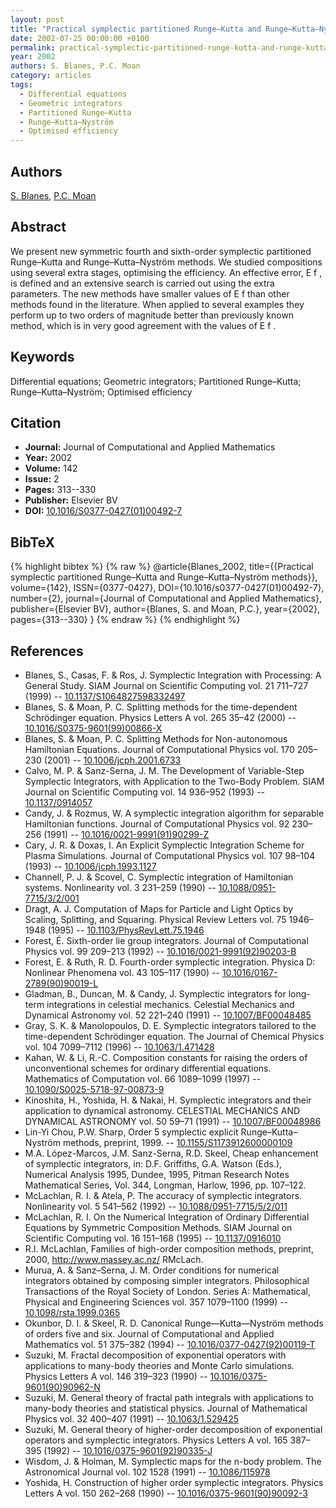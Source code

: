 ```yaml
---
layout: post
title: "Practical symplectic partitioned Runge–Kutta and Runge–Kutta–Nyström methods"
date: 2002-07-25 00:00:00 +0100
permalink: practical-symplectic-partitioned-runge-kutta-and-runge-kutta-nystrom-methods
year: 2002
authors: S. Blanes, P.C. Moan
category: articles
tags:
  - Differential equations
  - Geometric integrators
  - Partitioned Runge–Kutta
  - Runge–Kutta–Nyström
  - Optimised efficiency
---
```

 
## Authors
[S. Blanes](authors/s-blanes), [P.C. Moan](authors/p-c-moan)
 
## Abstract
We present new symmetric fourth and sixth-order symplectic partitioned Runge–Kutta and Runge–Kutta–Nyström methods. We studied compositions using several extra stages, optimising the efficiency. An effective error, E f , is defined and an extensive search is carried out using the extra parameters. The new methods have smaller values of E f than other methods found in the literature. When applied to several examples they perform up to two orders of magnitude better than previously known method, which is in very good agreement with the values of E f .
 
## Keywords
Differential equations; Geometric integrators; Partitioned Runge–Kutta; Runge–Kutta–Nyström; Optimised efficiency
 
## Citation
- **Journal:** Journal of Computational and Applied Mathematics
- **Year:** 2002
- **Volume:** 142
- **Issue:** 2
- **Pages:** 313--330
- **Publisher:** Elsevier BV
- **DOI:** [10.1016/S0377-0427(01)00492-7](https://doi.org/10.1016/S0377-0427(01)00492-7)
 
## BibTeX
{% highlight bibtex %}
{% raw %}
@article{Blanes_2002,
  title={{Practical symplectic partitioned Runge–Kutta and Runge–Kutta–Nyström methods}},
  volume={142},
  ISSN={0377-0427},
  DOI={10.1016/s0377-0427(01)00492-7},
  number={2},
  journal={Journal of Computational and Applied Mathematics},
  publisher={Elsevier BV},
  author={Blanes, S. and Moan, P.C.},
  year={2002},
  pages={313--330}
}
{% endraw %}
{% endhighlight %}
 
## References
- Blanes, S., Casas, F. & Ros, J. Symplectic Integration with Processing: A General Study. SIAM Journal on Scientific Computing vol. 21 711–727 (1999) -- [10.1137/S1064827598332497](https://doi.org/10.1137/S1064827598332497)
- Blanes, S. & Moan, P. C. Splitting methods for the time-dependent Schrödinger equation. Physics Letters A vol. 265 35–42 (2000) -- [10.1016/S0375-9601(99)00866-X](https://doi.org/10.1016/S0375-9601(99)00866-X)
- Blanes, S. & Moan, P. C. Splitting Methods for Non-autonomous Hamiltonian Equations. Journal of Computational Physics vol. 170 205–230 (2001) -- [10.1006/jcph.2001.6733](https://doi.org/10.1006/jcph.2001.6733)
- Calvo, M. P. & Sanz-Serna, J. M. The Development of Variable-Step Symplectic Integrators, with Application to the Two-Body Problem. SIAM Journal on Scientific Computing vol. 14 936–952 (1993) -- [10.1137/0914057](https://doi.org/10.1137/0914057)
- Candy, J. & Rozmus, W. A symplectic integration algorithm for separable Hamiltonian functions. Journal of Computational Physics vol. 92 230–256 (1991) -- [10.1016/0021-9991(91)90299-Z](https://doi.org/10.1016/0021-9991(91)90299-Z)
- Cary, J. R. & Doxas, I. An Explicit Symplectic Integration Scheme for Plasma Simulations. Journal of Computational Physics vol. 107 98–104 (1993) -- [10.1006/jcph.1993.1127](https://doi.org/10.1006/jcph.1993.1127)
- Channell, P. J. & Scovel, C. Symplectic integration of Hamiltonian systems. Nonlinearity vol. 3 231–259 (1990) -- [10.1088/0951-7715/3/2/001](https://doi.org/10.1088/0951-7715/3/2/001)
- Dragt, A. J. Computation of Maps for Particle and Light Optics by Scaling, Splitting, and Squaring. Physical Review Letters vol. 75 1946–1948 (1995) -- [10.1103/PhysRevLett.75.1946](https://doi.org/10.1103/PhysRevLett.75.1946)
- Forest, É. Sixth-order lie group integrators. Journal of Computational Physics vol. 99 209–213 (1992) -- [10.1016/0021-9991(92)90203-B](https://doi.org/10.1016/0021-9991(92)90203-B)
- Forest, E. & Ruth, R. D. Fourth-order symplectic integration. Physica D: Nonlinear Phenomena vol. 43 105–117 (1990) -- [10.1016/0167-2789(90)90019-L](https://doi.org/10.1016/0167-2789(90)90019-L)
- Gladman, B., Duncan, M. & Candy, J. Symplectic integrators for long-term integrations in celestial mechanics. Celestial Mechanics and Dynamical Astronomy vol. 52 221–240 (1991) -- [10.1007/BF00048485](https://doi.org/10.1007/BF00048485)
- Gray, S. K. & Manolopoulos, D. E. Symplectic integrators tailored to the time-dependent Schrödinger equation. The Journal of Chemical Physics vol. 104 7099–7112 (1996) -- [10.1063/1.471428](https://doi.org/10.1063/1.471428)
- Kahan, W. & Li, R.-C. Composition constants for raising the orders of unconventional schemes for ordinary differential equations. Mathematics of Computation vol. 66 1089–1099 (1997) -- [10.1090/S0025-5718-97-00873-9](https://doi.org/10.1090/S0025-5718-97-00873-9)
- Kinoshita, H., Yoshida, H. & Nakai, H. Symplectic integrators and their application to dynamical astronomy. CELESTIAL MECHANICS AND DYNAMICAL ASTRONOMY vol. 50 59–71 (1991) -- [10.1007/BF00048986](https://doi.org/10.1007/BF00048986)
- Lin-Yi Chou, P.W. Sharp, Order 5 symplectic explicit Runge–Kutta–Nyström methods, preprint, 1999. -- [10.1155/S1173912600000109](https://doi.org/10.1155/S1173912600000109)
- M.A. López-Marcos, J.M. Sanz-Serna, R.D. Skeel, Cheap enhancement of symplectic integrators, in: D.F. Griffiths, G.A. Watson (Eds.), Numerical Analysis 1995, Dundee, 1995, Pitman Research Notes Mathematical Series, Vol. 344, Longman, Harlow, 1996, pp. 107–122.
- McLachlan, R. I. & Atela, P. The accuracy of symplectic integrators. Nonlinearity vol. 5 541–562 (1992) -- [10.1088/0951-7715/5/2/011](https://doi.org/10.1088/0951-7715/5/2/011)
- McLachlan, R. I. On the Numerical Integration of Ordinary Differential Equations by Symmetric Composition Methods. SIAM Journal on Scientific Computing vol. 16 151–168 (1995) -- [10.1137/0916010](https://doi.org/10.1137/0916010)
- R.I. McLachlan, Families of high-order composition methods, preprint, 2000, http://www.massey.ac.nz/ RMcLach.
- Murua, A. & Sanz–Serna, J. M. Order conditions for numerical integrators obtained by composing simpler integrators. Philosophical Transactions of the Royal Society of London. Series A: Mathematical, Physical and Engineering Sciences vol. 357 1079–1100 (1999) -- [10.1098/rsta.1999.0365](https://doi.org/10.1098/rsta.1999.0365)
- Okunbor, D. I. & Skeel, R. D. Canonical Runge—Kutta—Nyström methods of orders five and six. Journal of Computational and Applied Mathematics vol. 51 375–382 (1994) -- [10.1016/0377-0427(92)00119-T](https://doi.org/10.1016/0377-0427(92)00119-T)
- Suzuki, M. Fractal decomposition of exponential operators with applications to many-body theories and Monte Carlo simulations. Physics Letters A vol. 146 319–323 (1990) -- [10.1016/0375-9601(90)90962-N](https://doi.org/10.1016/0375-9601(90)90962-N)
- Suzuki, M. General theory of fractal path integrals with applications to many-body theories and statistical physics. Journal of Mathematical Physics vol. 32 400–407 (1991) -- [10.1063/1.529425](https://doi.org/10.1063/1.529425)
- Suzuki, M. General theory of higher-order decomposition of exponential operators and symplectic integrators. Physics Letters A vol. 165 387–395 (1992) -- [10.1016/0375-9601(92)90335-J](https://doi.org/10.1016/0375-9601(92)90335-J)
- Wisdom, J. & Holman, M. Symplectic maps for the n-body problem. The Astronomical Journal vol. 102 1528 (1991) -- [10.1086/115978](https://doi.org/10.1086/115978)
- Yoshida, H. Construction of higher order symplectic integrators. Physics Letters A vol. 150 262–268 (1990) -- [10.1016/0375-9601(90)90092-3](https://doi.org/10.1016/0375-9601(90)90092-3)


